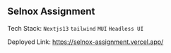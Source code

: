 ## Selnox Assignment

Tech Stack: `Nextjs13` `tailwind` `MUI` `Headless UI`

Deployed Link: https://selnox-assignment.vercel.app/